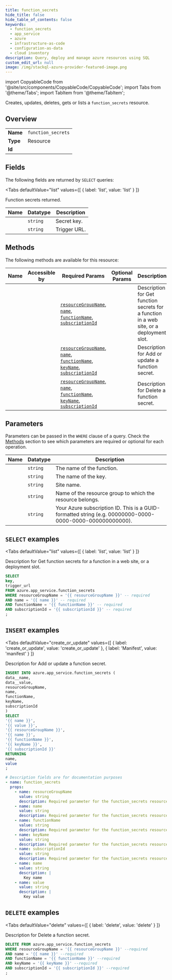 ```yaml
--- 
title: function_secrets
hide_title: false
hide_table_of_contents: false
keywords:
  - function_secrets
  - app_service
  - azure
  - infrastructure-as-code
  - configuration-as-data
  - cloud inventory
description: Query, deploy and manage azure resources using SQL
custom_edit_url: null
image: /img/stackql-azure-provider-featured-image.png
---
```


import CopyableCode from '@site/src/components/CopyableCode/CopyableCode';
import Tabs from '@theme/Tabs';
import TabItem from '@theme/TabItem';

Creates, updates, deletes, gets or lists a <code>function_secrets</code> resource.

## Overview
<table><tbody>
<tr><td><b>Name</b></td><td><code>function_secrets</code></td></tr>
<tr><td><b>Type</b></td><td>Resource</td></tr>
<tr><td><b>Id</b></td><td><CopyableCode code="azure.app_service.function_secrets" /></td></tr>
</tbody></table>

## Fields

The following fields are returned by `SELECT` queries:

<Tabs
    defaultValue="list"
    values={[
        { label: 'list', value: 'list' }
    ]}
>
<TabItem value="list">

Function secrets returned.

<table>
<thead>
    <tr>
    <th>Name</th>
    <th>Datatype</th>
    <th>Description</th>
    </tr>
</thead>
<tbody>
<tr>
    <td><CopyableCode code="key" /></td>
    <td><code>string</code></td>
    <td>Secret key.</td>
</tr>
<tr>
    <td><CopyableCode code="trigger_url" /></td>
    <td><code>string</code></td>
    <td>Trigger URL.</td>
</tr>
</tbody>
</table>
</TabItem>
</Tabs>

## Methods

The following methods are available for this resource:

<table>
<thead>
    <tr>
    <th>Name</th>
    <th>Accessible by</th>
    <th>Required Params</th>
    <th>Optional Params</th>
    <th>Description</th>
    </tr>
</thead>
<tbody>
<tr>
    <td><a href="#list"><CopyableCode code="list" /></a></td>
    <td><CopyableCode code="select" /></td>
    <td><a href="#parameter-resourceGroupName"><code>resourceGroupName</code></a>, <a href="#parameter-name"><code>name</code></a>, <a href="#parameter-functionName"><code>functionName</code></a>, <a href="#parameter-subscriptionId"><code>subscriptionId</code></a></td>
    <td></td>
    <td>Description for Get function secrets for a function in a web site, or a deployment slot.</td>
</tr>
<tr>
    <td><a href="#create_or_update"><CopyableCode code="create_or_update" /></a></td>
    <td><CopyableCode code="insert" /></td>
    <td><a href="#parameter-resourceGroupName"><code>resourceGroupName</code></a>, <a href="#parameter-name"><code>name</code></a>, <a href="#parameter-functionName"><code>functionName</code></a>, <a href="#parameter-keyName"><code>keyName</code></a>, <a href="#parameter-subscriptionId"><code>subscriptionId</code></a></td>
    <td></td>
    <td>Description for Add or update a function secret.</td>
</tr>
<tr>
    <td><a href="#delete"><CopyableCode code="delete" /></a></td>
    <td><CopyableCode code="delete" /></td>
    <td><a href="#parameter-resourceGroupName"><code>resourceGroupName</code></a>, <a href="#parameter-name"><code>name</code></a>, <a href="#parameter-functionName"><code>functionName</code></a>, <a href="#parameter-keyName"><code>keyName</code></a>, <a href="#parameter-subscriptionId"><code>subscriptionId</code></a></td>
    <td></td>
    <td>Description for Delete a function secret.</td>
</tr>
</tbody>
</table>

## Parameters

Parameters can be passed in the `WHERE` clause of a query. Check the [Methods](#methods) section to see which parameters are required or optional for each operation.

<table>
<thead>
    <tr>
    <th>Name</th>
    <th>Datatype</th>
    <th>Description</th>
    </tr>
</thead>
<tbody>
<tr id="parameter-functionName">
    <td><CopyableCode code="functionName" /></td>
    <td><code>string</code></td>
    <td>The name of the function.</td>
</tr>
<tr id="parameter-keyName">
    <td><CopyableCode code="keyName" /></td>
    <td><code>string</code></td>
    <td>The name of the key.</td>
</tr>
<tr id="parameter-name">
    <td><CopyableCode code="name" /></td>
    <td><code>string</code></td>
    <td>Site name.</td>
</tr>
<tr id="parameter-resourceGroupName">
    <td><CopyableCode code="resourceGroupName" /></td>
    <td><code>string</code></td>
    <td>Name of the resource group to which the resource belongs.</td>
</tr>
<tr id="parameter-subscriptionId">
    <td><CopyableCode code="subscriptionId" /></td>
    <td><code>string</code></td>
    <td>Your Azure subscription ID. This is a GUID-formatted string (e.g. 00000000-0000-0000-0000-000000000000).</td>
</tr>
</tbody>
</table>

## `SELECT` examples

<Tabs
    defaultValue="list"
    values={[
        { label: 'list', value: 'list' }
    ]}
>
<TabItem value="list">

Description for Get function secrets for a function in a web site, or a deployment slot.

```sql
SELECT
key,
trigger_url
FROM azure.app_service.function_secrets
WHERE resourceGroupName = '{{ resourceGroupName }}' -- required
AND name = '{{ name }}' -- required
AND functionName = '{{ functionName }}' -- required
AND subscriptionId = '{{ subscriptionId }}' -- required
;
```
</TabItem>
</Tabs>


## `INSERT` examples

<Tabs
    defaultValue="create_or_update"
    values={[
        { label: 'create_or_update', value: 'create_or_update' },
        { label: 'Manifest', value: 'manifest' }
    ]}
>
<TabItem value="create_or_update">

Description for Add or update a function secret.

```sql
INSERT INTO azure.app_service.function_secrets (
data__name,
data__value,
resourceGroupName,
name,
functionName,
keyName,
subscriptionId
)
SELECT 
'{{ name }}',
'{{ value }}',
'{{ resourceGroupName }}',
'{{ name }}',
'{{ functionName }}',
'{{ keyName }}',
'{{ subscriptionId }}'
RETURNING
name,
value
;
```
</TabItem>
<TabItem value="manifest">

```yaml
# Description fields are for documentation purposes
- name: function_secrets
  props:
    - name: resourceGroupName
      value: string
      description: Required parameter for the function_secrets resource.
    - name: name
      value: string
      description: Required parameter for the function_secrets resource.
    - name: functionName
      value: string
      description: Required parameter for the function_secrets resource.
    - name: keyName
      value: string
      description: Required parameter for the function_secrets resource.
    - name: subscriptionId
      value: string
      description: Required parameter for the function_secrets resource.
    - name: name
      value: string
      description: |
        Key name
    - name: value
      value: string
      description: |
        Key value
```
</TabItem>
</Tabs>


## `DELETE` examples

<Tabs
    defaultValue="delete"
    values={[
        { label: 'delete', value: 'delete' }
    ]}
>
<TabItem value="delete">

Description for Delete a function secret.

```sql
DELETE FROM azure.app_service.function_secrets
WHERE resourceGroupName = '{{ resourceGroupName }}' --required
AND name = '{{ name }}' --required
AND functionName = '{{ functionName }}' --required
AND keyName = '{{ keyName }}' --required
AND subscriptionId = '{{ subscriptionId }}' --required
;
```
</TabItem>
</Tabs>
